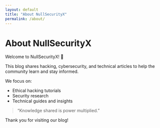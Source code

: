 ```yaml
---
layout: default
title: "About NullSecurityX"
permalink: /about/
---
```


# About NullSecurityX

Welcome to NullSecurityX! 👋  

This blog shares hacking, cybersecurity, and technical articles to help the community learn and stay informed.  

We focus on:

- Ethical hacking tutorials  
- Security research  
- Technical guides and insights  

> “Knowledge shared is power multiplied.”

Thank you for visiting our blog!
